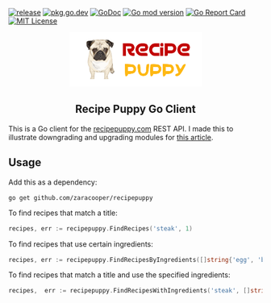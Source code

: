 [![release](https://img.shields.io/badge/release-v3.0.5-black)](https://github.com/zaracooper/recipepuppy/releases/tag/v3.0.5) [![pkg.go.dev](https://img.shields.io/badge/pgk.go.dev-reference-black)](https://pkg.go.dev/github.com/zaracooper/recipepuppy/v3@v3.0.5?tab=overview) [![GoDoc](https://godoc.org/github.com/zaracooper/recipepuppy?status.svg)](https://godoc.org/github.com/zaracooper/recipepuppy) [![Go mod version](https://img.shields.io/github/go-mod/go-version/zaracooper/recipepuppy?filename=v3%2Fgo.mod)](https://golang.org/doc/go1.13) [![Go Report Card](https://goreportcard.com/badge/github.com/zaracooper/recipepuppy)](https://goreportcard.com/report/github.com/zaracooper/recipepuppy) [![MIT License](https://img.shields.io/badge/license-MIT-brightgreen)](https://github.com/zaracooper/recipepuppy/blob/master/v3/LICENSE)
<p align="center">
    <img width="263" height="108" src="https://github.com/zaracooper/recipepuppy/blob/master/recipepuppy.png?raw=true" alt="centered image" />
</p>

<h2 align="center">Recipe Puppy Go Client</h2>

This is a Go client for the [recipepuppy.com](http://www.recipepuppy.com/about/api/) REST API. I made this to illustrate downgrading and upgrading modules for [this article](https://zaracooper.github.io/blog/posts/go-upgrades-downgrades/). 

## Usage
Add this as a dependency:
```
go get github.com/zaracooper/recipepuppy
```

To find recipes that match a title:
```go
recipes, err := recipepuppy.FindRecipes('steak', 1)
```

To find recipes that use certain ingredients:
```go
recipes, err := recipepuppy.FindRecipesByIngredients([]string{'egg', 'bacon'}, 1)
```

To find recipes that match a title and use the specified ingredients:
```go
recipes,  err := recipepuppy.FindRecipesWithIngredients('steak', []string{'eggs'}, 1)
```
